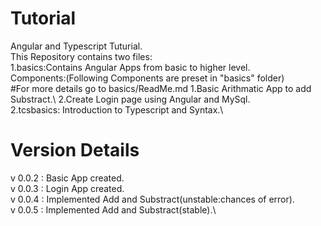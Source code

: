 # Tutorial
Angular and Typescript Tuturial.\
This Repository contains two files:\
1.basics:Contains Angular Apps from basic to higher level.\
    Components:(Following Components are preset in "basics" folder)\
    #For more details go to basics/ReadMe.md
        1.Basic Arithmatic App to add Substract.\ 
        2.Create Login page using Angular and MySql.\
2.tcsbasics: Introduction to Typescript and Syntax.\

# Version Details
v 0.0.2 : Basic App created.\
v 0.0.3 : Login App created.\
v 0.0.4 : Implemented Add and Substract(unstable:chances of error).\
v 0.0.5 : Implemented Add and Substract(stable).\




